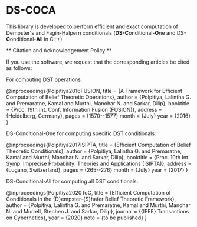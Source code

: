 # DS-COCA
This library is developed to perform efficient and exact computation of Dempster's and Fagin-Halpern conditionals (**DS-C**onditional-**O**ne and DS-**C**onditional-**A**ll in C++)

** Citation and Acknowledgement Policy **

If you use the software, we request that the corresponding articles be cited as follows:

For computing DST operations:

  @inproceedings{Polpitiya2016FUSION,
      title = {A Framework for Efficient Computation of Belief Theoretic Operations},
      author = {Polpitiya, Lalintha G. and Premaratne, Kamal and Murthi, Manohar N. and Sarkar, Dilip},
      booktitle = {Proc. 19th Int. Conf. Information Fusion (FUSION)},
      address = {Heidelberg, Germany},
      pages = {1570--1577}
      month = {July}
      year = {2016}
  }


DS-Conditional-One for computing specific DST conditionals:

  @inproceedings{Polpitiya2017ISIPTA,
      title = {Efficient Computation of Belief Theoretic Conditionals},
      author = {Polpitiya, Lalintha G. and Premaratne, Kamal and Murthi, Manohar N. and Sarkar, Dilip},
      booktitle = {Proc. 10th Int. Symp. Imprecise Probability: Theories and Applications (ISIPTA)},
      address = {Lugano, Switzerland},
      pages = {265--276}
      month = {July}
      year = {2017}
  }


DS-Conditional-All for computing all DST conditionals:

  @inproceedings{Polpitiya2020ToC,
      title = {Efficient Computation of Conditionals in the {D}empster-{S}hafer Belief Theoretic Framework},
      author = {Polpitiya, Lalintha G. and Premaratne, Kamal and Murthi, Manohar N. and Murrell, Stephen J. and Sarkar, Dilip},
      journal = {{IEEE} Transactions on Cybernetics},
      year = {2020}
      note = {to be published}
  }
